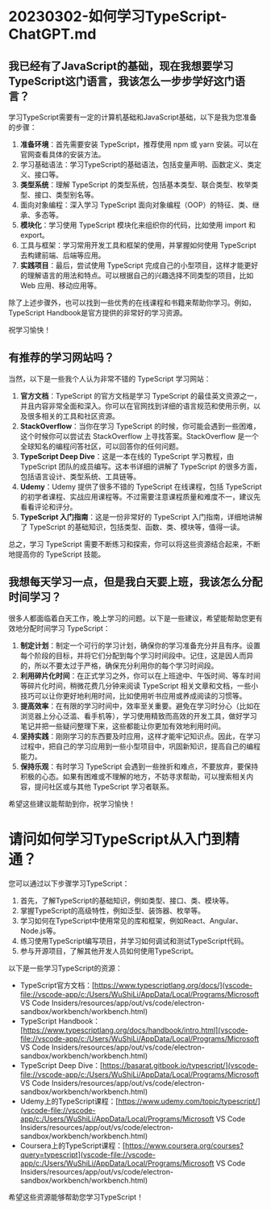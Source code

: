 # 20230302-如何学习TypeScript-ChatGPT.md

## 我已经有了JavaScript的基础，现在我想要学习TypeScript这门语言，我该怎么一步步学好这门语言？

学习TypeScript需要有一定的计算机基础和JavaScript基础，以下是我为您准备的步骤：

1. **准备环境**：首先需要安装 TypeScript，推荐使用 npm 或 yarn 安装。可以在官网查看具体的安装方法。
2. 学习基础语法：学习TypeScript的基础语法，包括变量声明、函数定义、类定义、接口等。
3. **类型系统**：理解 TypeScript 的类型系统，包括基本类型、联合类型、枚举类型、接口、类型别名等。
4. 面向对象编程：深入学习 TypeScript 面向对象编程（OOP）的特征、类、继承、多态等。
5. **模块化**：学习使用 TypeScript 模块化来组织你的代码，比如使用 import 和 export。
6. 工具与框架：学习常用开发工具和框架的使用，并掌握如何使用 TypeScript 去构建前端、后端等应用。
7. **实践项目**：最后，尝试使用 TypeScript 完成自己的小型项目，这样才能更好的理解语言的用法和特点。可以根据自己的兴趣选择不同类型的项目，比如 Web 应用、移动应用等。

除了上述步骤外，也可以找到一些优秀的在线课程和书籍来帮助你学习。例如，TypeScript Handbook是官方提供的非常好的学习资源。

祝学习愉快！

## 有推荐的学习网站吗？

当然，以下是一些我个人认为非常不错的 TypeScript 学习网站：

1. **官方文档**：TypeScript 的官方文档是学习 TypeScript 的最佳英文资源之一，并且内容非常全面和深入。你可以在官网找到详细的语言规范和使用示例，以及很多相关的工具和社区资源。
2. **StackOverflow**：当你在学习 TypeScript 的时候，你可能会遇到一些困难，这个时候你可以尝试去 StackOverflow 上寻找答案。StackOverflow 是一个全球知名的编程问答社区，可以回答你的任何问题。
3. **TypeScript Deep Dive**：这是一本在线的 TypeScript 学习教程，由 TypeScript 团队的成员编写。这本书详细的讲解了 TypeScript 的很多方面，包括语言设计、类型系统、工具链等。
4. **Udemy**：Udemy 提供了很多不错的 TypeScript 在线课程，包括 TypeScript 的初学者课程、实战应用课程等。不过需要注意课程质量和难度不一，建议先看看评论和评分。
5. **TypeScript 入门指南**：这是一份非常好的 TypeScript 入门指南，详细地讲解了 TypeScript 的基础知识，包括类型、函数、类、模块等，值得一读。

总之，学习 TypeScript 需要不断练习和探索，你可以将这些资源结合起来，不断地提高你的 TypeScript 技能。



## 我想每天学习一点，但是我白天要上班，我该怎么分配时间学习？

很多人都面临着白天工作，晚上学习的问题。以下是一些建议，希望能帮助您更有效地分配时间学习 TypeScript：

1. **制定计划**：制定一个可行的学习计划，确保你的学习准备充分并且有序。设置每个阶段的目标，并将它们分配到每个学习时间段中。记住，这是因人而异的，所以不要太过于严格，确保充分利用你的每个学习时间段。
2. **利用碎片化时间**：在正式学习之外，你可以在上班途中、午饭时间、等车时间等碎片化时间，稍微花费几分钟来阅读 TypeScript 相关文章和文档，一些小技巧可以让你更好地利用时间，比如使用听书应用或养成阅读的习惯等。
3. **提高效率**：在有限的学习时间中，效率至关重要。避免在学习时分心（比如在浏览器上分心泛滥、看手机等），学习使用精致而高效的开发工具，做好学习笔记并把一些疑问整理下来，这些都能让你更加有效地利用时间。
4. **坚持实践**：刚刚学习的东西要及时应用，这样才能牢记知识点。因此，在学习过程中，把自己的学习应用到一些小型项目中，巩固新知识，提高自己的编程能力。
5. **保持乐观**：有时学习 TypeScript 会遇到一些挫折和难点，不要放弃，要保持积极的心态。如果有困难或不理解的地方，不妨寻求帮助，可以搜索相关内容，提问社区或与其他 TypeScript 学习者联系。

希望这些建议能帮助到你，祝学习愉快！

# 请问如何学习TypeScript从入门到精通？

您可以通过以下步骤学习TypeScript：

1. 首先，了解TypeScript的基础知识，例如类型、接口、类、模块等。
2. 掌握TypeScript的高级特性，例如泛型、装饰器、枚举等。
3. 学习如何在TypeScript中使用常见的库和框架，例如React、Angular、Node.js等。
4. 练习使用TypeScript编写项目，并学习如何调试和测试TypeScript代码。
5. 参与开源项目，了解其他开发人员如何使用TypeScript。

以下是一些学习TypeScript的资源：

- TypeScript官方文档：[https://www.typescriptlang.org/docs/](vscode-file://vscode-app/c:/Users/WuShiLi/AppData/Local/Programs/Microsoft VS Code Insiders/resources/app/out/vs/code/electron-sandbox/workbench/workbench.html)
- TypeScript Handbook：[https://www.typescriptlang.org/docs/handbook/intro.html](vscode-file://vscode-app/c:/Users/WuShiLi/AppData/Local/Programs/Microsoft VS Code Insiders/resources/app/out/vs/code/electron-sandbox/workbench/workbench.html)
- TypeScript Deep Dive：[https://basarat.gitbook.io/typescript/](vscode-file://vscode-app/c:/Users/WuShiLi/AppData/Local/Programs/Microsoft VS Code Insiders/resources/app/out/vs/code/electron-sandbox/workbench/workbench.html)
- Udemy上的TypeScript课程：[https://www.udemy.com/topic/typescript/](vscode-file://vscode-app/c:/Users/WuShiLi/AppData/Local/Programs/Microsoft VS Code Insiders/resources/app/out/vs/code/electron-sandbox/workbench/workbench.html)
- Coursera上的TypeScript课程：[https://www.coursera.org/courses?query=typescript](vscode-file://vscode-app/c:/Users/WuShiLi/AppData/Local/Programs/Microsoft VS Code Insiders/resources/app/out/vs/code/electron-sandbox/workbench/workbench.html)

希望这些资源能够帮助您学习TypeScript！